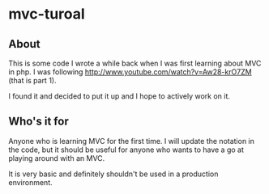 mvc-turoal
==========

## About

This is some code I wrote a while back when I was first learning about MVC in php. I was following http://www.youtube.com/watch?v=Aw28-krO7ZM (that is part 1). 

I found it and decided to put it up and I hope to actively work on it. 

## Who's it for

Anyone who is learning MVC for the first time. I will update the notation in the code, but it should be useful for anyone who wants to have a go at playing around with an MVC. 

It is very basic and definitely shouldn't be used in a production environment.